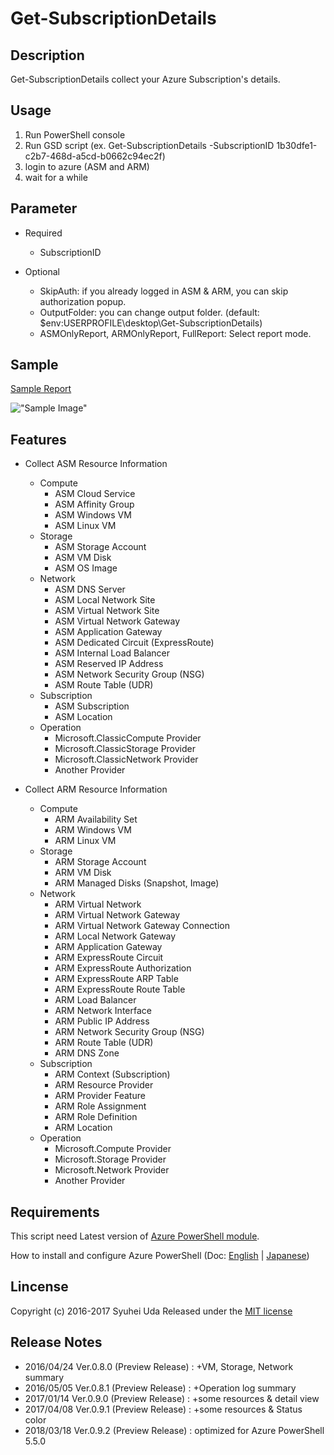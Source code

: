 # Get-SubscriptionDetails

## Description
Get-SubscriptionDetails collect your Azure Subscription's details.

## Usage
1. Run PowerShell console
2. Run GSD script (ex. Get-SubscriptionDetails -SubscriptionID 1b30dfe1-c2b7-468d-a5cd-b0662c94ec2f)
3. login to azure  (ASM and ARM)
4. wait for a while

## Parameter
* Required
    * SubscriptionID
    
* Optional
    * SkipAuth: if you already logged in ASM & ARM, you can skip authorization popup.
    * OutputFolder: you can change output folder. (default: $env:USERPROFILE\desktop\Get-SubscriptionDetails\)
    * ASMOnlyReport, ARMOnlyReport, FullReport: Select report mode.

## Sample
[Sample Report](http://www.syuheiuda.com/wp-content/uploads/2017/04/Sample_0_9_1-676ba02b-eb02-4b62-885d-1116518ebd1f-20170408_192331.htm)

!["Sample Image"](http://www.syuheiuda.com/wp-content/uploads/2017/04/Get-SubscriptionDetails_0_9_1.png)

## Features
* Collect ASM Resource Information
    * Compute
        * ASM Cloud Service
        * ASM Affinity Group
        * ASM Windows VM
        * ASM Linux VM
    * Storage
        * ASM Storage Account
        * ASM VM Disk
        * ASM OS Image
    * Network
        * ASM DNS Server
        * ASM Local Network Site
        * ASM Virtual Network Site
        * ASM Virtual Network Gateway
        * ASM Application Gateway
        * ASM Dedicated Circuit (ExpressRoute)
        * ASM Internal Load Balancer
        * ASM Reserved IP Address
        * ASM Network Security Group (NSG)
        * ASM Route Table (UDR)
    * Subscription
        * ASM Subscription
        * ASM Location
    * Operation
        * Microsoft.ClassicCompute Provider
        * Microsoft.ClassicStorage Provider
        * Microsoft.ClassicNetwork Provider
        * Another Provider
        
* Collect ARM Resource Information
    * Compute
        * ARM Availability Set
        * ARM Windows VM
        * ARM Linux VM
    * Storage
        * ARM Storage Account
        * ARM VM Disk
        * ARM Managed Disks (Snapshot, Image)
    * Network
        * ARM Virtual Network
        * ARM Virtual Network Gateway
        * ARM Virtual Network Gateway Connection
        * ARM Local Network Gateway
        * ARM Application Gateway
        * ARM ExpressRoute Circuit
        * ARM ExpressRoute Authorization
        * ARM ExpressRoute ARP Table
        * ARM ExpressRoute Route Table
        * ARM Load Balancer
        * ARM Network Interface
        * ARM Public IP Address
        * ARM Network Security Group (NSG)
        * ARM Route Table (UDR)
        * ARM DNS Zone
    * Subscription
        * ARM Context (Subscription)
        * ARM Resource Provider
        * ARM Provider Feature
        * ARM Role Assignment
        * ARM Role Definition
        * ARM Location
    * Operation
        * Microsoft.Compute Provider
        * Microsoft.Storage Provider
        * Microsoft.Network Provider
        * Another Provider

## Requirements
This script need Latest version of [Azure PowerShell module](http://aka.ms/webpi-azps). 

How to install and configure Azure PowerShell (Doc: [English](https://azure.microsoft.com/en-us/documentation/articles/powershell-install-configure/) | [Japanese](https://azure.microsoft.com/ja-jp/documentation/articles/powershell-install-configure/))

## Lincense
Copyright (c) 2016-2017 Syuhei Uda
Released under the [MIT license](http://opensource.org/licenses/mit-license.php )

## Release Notes
* 2016/04/24 Ver.0.8.0 (Preview Release) : +VM, Storage, Network summary
* 2016/05/05 Ver.0.8.1 (Preview Release) : +Operation log summary
* 2017/01/14 Ver.0.9.0 (Preview Release) : +some resources & detail view
* 2017/04/08 Ver.0.9.1 (Preview Release) : +some resources & Status color
* 2018/03/18 Ver.0.9.2 (Preview Release) : optimized for Azure PowerShell 5.5.0